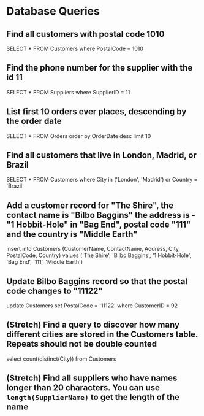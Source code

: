 # Database Queries

## Find all customers with postal code 1010
SELECT * FROM Customers where PostalCode = 1010
## Find the phone number for the supplier with the id 11
SELECT * FROM Suppliers where SupplierID = 11
## List first 10 orders ever places, descending by the order date
SELECT * FROM Orders order by OrderDate desc limit 10
## Find all customers that live in London, Madrid, or Brazil
SELECT * FROM Customers where City in ('London', 'Madrid') or Country = 'Brazil'
## Add a customer record for "The Shire", the contact name is "Bilbo Baggins" the address is -"1 Hobbit-Hole" in "Bag End", postal code "111" and the country is "Middle Earth"
insert into Customers (CustomerName, ContactName, Address, City, PostalCode, Country) values ('The Shire', 'Bilbo Baggins', '1 Hobbit-Hole', 'Bag End', '111', 'Middle Earth')
## Update Bilbo Baggins record so that the postal code changes to "11122"
update Customers set PostalCode = '11122' where CustomerID = 92
## (Stretch) Find a query to discover how many different cities are stored in the Customers table. Repeats should not be double counted
select count(distinct(City)) from Customers
## (Stretch) Find all suppliers who have names longer than 20 characters. You can use `length(SupplierName)` to get the length of the name
